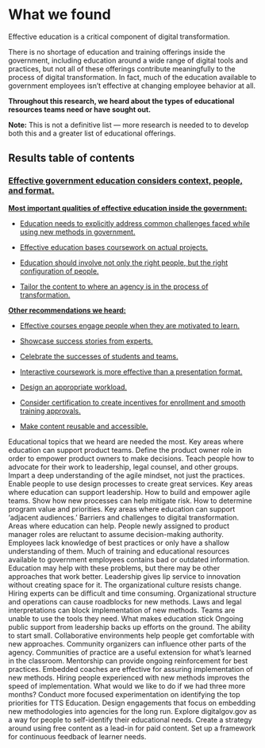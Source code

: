 # What we found

Effective education is a critical component of digital transformation.

There is no shortage of education and training offerings inside the government, including education around a wide range of digital tools and practices, but not all of these offerings contribute meaningfully to the process of digital transformation. In fact, much of the education available to government employees isn’t effective at changing employee behavior at all. 

**Throughout this research, we heard about the types of educational resources teams need or have sought out.** 

**Note:** This is not a definitive list — more research is needed to to develop both this and a greater list of educational offerings.

## Results table of contents

### [Effective government education considers context, people, and format.](https://github.com/18F/18f-education-discovery/blob/master/context_people_format.md#effective-government-education-considers-context-people-and-format)

**[Most important qualities of effective education inside the government:](https://github.com/18F/18f-education-discovery/blob/master/context_people_format.md#most-important-qualities-of-effective-education-inside-the-government)**

- [Education needs to explicitly address common challenges faced while using new methods in government.](https://github.com/18F/18f-education-discovery/blob/master/context_people_format.md#education-needs-to-explicitly-address-common-challenges-faced-while-using-new-methods-in-government)

- [Effective education bases coursework on actual projects.](https://github.com/18F/18f-education-discovery/blob/master/context_people_format.md#effective-education-bases-coursework-on-actual-projects)

- [Education should involve not only the right people, but the right configuration of people.](https://github.com/18F/18f-education-discovery/blob/master/context_people_format.md#education-should-involve-not-only-the-right-people-but-the-right-configuration-of-people)

- [Tailor the content to where an agency is in the process of transformation.](https://github.com/18F/18f-education-discovery/blob/master/context_people_format.md#tailor-the-content-to-where-an-agency-is-in-the-process-of-transformation)

**[Other recommendations we heard:](https://github.com/18F/18f-education-discovery/blob/master/context_people_format.md#other-recommendations-we-heard)**

- [Effective courses engage people when they are motivated to learn.](https://github.com/18F/18f-education-discovery/blob/master/context_people_format.md#effective-courses-engage-people-when-they-are-motivated-to-learn)

- [Showcase success stories from experts.](https://github.com/18F/18f-education-discovery/blob/master/context_people_format.md#showcase-success-stories-from-experts)

- [Celebrate the successes of students and teams.](https://github.com/18F/18f-education-discovery/blob/master/context_people_format.md#celebrate-the-successes-of-students-and-teams)

- [Interactive coursework is more effective than a presentation format.](https://github.com/18F/18f-education-discovery/blob/master/context_people_format.md#interactive-coursework-is-more-effective-than-a-presentation-format)

- [Design an appropriate workload.](https://github.com/18F/18f-education-discovery/blob/master/context_people_format.md#design-an-appropriate-workload)

- [Consider certification to create incentives for enrollment and smooth training approvals.](https://github.com/18F/18f-education-discovery/blob/master/context_people_format.md#consider-certification-to-create-incentives-for-enrollment-and-smooth-training-approvals)

- [Make content reusable and accessible.](https://github.com/18F/18f-education-discovery/blob/master/context_people_format.md#make-content-reusable-and-accessible)

Educational topics that we heard are needed the most.
Key areas where education can support product teams.
Define the product owner role in order to empower product owners to make decisions.
Teach people how to advocate for their work to leadership, legal counsel, and other groups.
Impart a deep understanding of the agile mindset, not just the practices.
Enable people to use design processes to create great services.
Key areas where education can support leadership.
How to build and empower agile teams.
Show how new processes can help mitigate risk.
How to determine program value and priorities.
Key areas where education can support ‘adjacent audiences.’
Barriers and challenges to digital transformation.
Areas where education can help.
People newly assigned to product manager roles are reluctant to assume decision-making authority.
Employees lack knowledge of best practices or only have a shallow understanding of them.
Much of training and educational resources available to government employees contains bad or outdated information.
Education may help with these problems, but there may be other approaches that work better.
Leadership gives lip service to innovation without creating space for it.
The organizational culture resists change.
Hiring experts can be difficult and time consuming.
Organizational structure and operations can cause roadblocks for new methods.
Laws and legal interpretations can block implementation of new methods.
Teams are unable to use the tools they need.
What makes education stick
Ongoing public support from leadership backs up efforts on the ground.
The ability to start small.
Collaborative environments help people get comfortable with new approaches.
Community organizers can influence other parts of the agency.
Communities of practice are a useful extension for what’s learned in the classroom.
Mentorship can provide ongoing reinforcement for best practices.
Embedded coaches are effective for assuring implementation of new methods.
Hiring people experienced with new methods improves the speed of implementation.
What would we like to do if we had three more months?
Conduct more focused experimentation on identifying the top priorities for TTS Education.
Design engagements that focus on embedding new methodologies into agencies for the long run.
Explore digitalgov.gov as a way for people to self-identify their educational needs.
Create a strategy around using free content as a lead-in for paid content.
Set up a framework for continuous feedback of learner needs.
